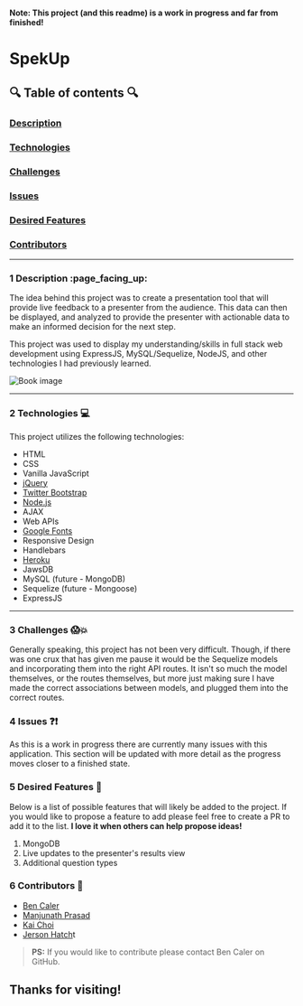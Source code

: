 <!-- This is a basic template for ReadMe files -->
#### Note: This project (and this readme) is a work in progress and far from finished!

# SpekUp

  

## :mag: Table of contents :mag:

  

### [Description](#1-description-page_facing_up)
### [Technologies](#2-technologies-computer)
### [Challenges](#3-challenges-screamboom)
### [Issues](#4-issues-questionexclamation)
### [Desired Features](#5-desired-features-star2)
### [Contributors](#6-contributors-raised_hands)

 ---

### 1 Description :page\_facing\_up:

The idea behind this project was to create a presentation tool that will provide live feedback to a presenter from the audience. This data can then be displayed, and analyzed to provide the presenter with actionable data to make an informed decision for the next step. 

This project was used to display my understanding/skills in full stack web development using ExpressJS, MySQL/Sequelize, NodeJS, and other technologies I had previously learned. 


![Book image](https://github.com/benwcaler/githubassets/blob/master/images/spekup.png?raw=true)

---


### 2 Technologies :computer:

  This project utilizes the following technologies:


- HTML
- CSS
- Vanilla JavaScript
- [jQuery](https://jquery.com/)
- [Twitter Bootstrap](https://getbootstrap.com/)
- [Node.js](https://nodejs.org/en/)
- AJAX
- Web APIs
- [Google Fonts](https://fonts.google.com/)
- Responsive Design
- Handlebars
- [Heroku](https://www.heroku.com/)
- JawsDB
- MySQL (future - MongoDB)
- Sequelize (future - Mongoose)
- ExpressJS


---

### 3 Challenges :scream::boom:

Generally speaking, this project has not been very difficult. Though, if there was one crux that has given me pause it would be the Sequelize models and incorporating them into the right API routes. It isn't so much the model themselves, or the routes themselves, but more just making sure I have made the correct associations between models, and plugged them into the correct routes. 

### 4 Issues :question::exclamation:

As this is a work in progress there are currently many issues with this application. This section will be updated with more detail as the progress moves closer to a finished state. 

### 5 Desired Features :star2:

  Below is a list of possible features that will likely be added to the project. If you would like to propose a feature to add please feel free to create a PR to add it to the list. **I love it when others can help propose ideas!**

1.	MongoDB
2.	Live updates to the presenter's results view
3.	Additional question types

### 6 Contributors :raised_hands:

- [Ben Caler](https://github.com/benwcaler/)
- [Manjunath Prasad](https://github.com/mpras55)
- [Kai Choi](https://github.com/cetusky)
- [Jerson Hatch](https://github.com/gatogateau)t

> **PS:** If you would like to contribute please contact Ben Caler on GitHub.


## Thanks for visiting!
